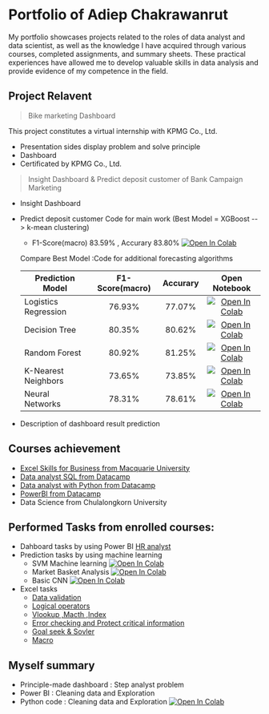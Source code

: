 # Portfolio of Adiep Chakrawanrut
My portfolio showcases projects related to the roles of data analyst and data scientist, as well as the knowledge I have acquired through various courses, completed assignments, and summary sheets. These practical experiences have allowed me to develop valuable skills in data analysis and provide evidence of my competence in the field.

## Project Relavent
>Bike marketing Dashboard  

This project constitutes a virtual internship with KPMG Co., Ltd.
 - Presentation sides display problem and solve principle
 - Dashboard
 - Certificated by KPMG Co., Ltd. 



>Insight Dashboard & Predict deposit customer of Bank Campaign Marketing 
- Insight Dashboard
- Predict deposit customer
  Code for main work (Best Model = XGBoost --> k-mean clustering)
  - F1-Score(macro) 83.59% , Accurary 83.80% [![Open In Colab](https://colab.research.google.com/assets/colab-badge.svg)](https://colab.research.google.com/gist/PunAditep/b450be991e41594168ccd84b5df89baf/project2_bank-marketing.ipynb)
  
  Compare Best Model :Code for additional forecasting algorithms  
    
  | Prediction Model | F1-Score(macro) | Accurary | Open Notebook   |
  | ---------------- |:--------------: | :--------:|:--------------:|
  | Logistics Regression |76.93%       |77.07%     |       [![Open In Colab](https://colab.research.google.com/assets/colab-badge.svg)](https://colab.research.google.com/gist/PunAditep/7e6e40fc417e9636619dc27f055a2b8d/logistic-regrssion-project2.ipynb)         |
  | Decision Tree        |80.35%       |80.62%     |     [![Open In Colab](https://colab.research.google.com/assets/colab-badge.svg)](https://colab.research.google.com/gist/PunAditep/a7842103eca3e7396ff76697dc975128/decision-tree-project2.ipynb)              |
  | Random Forest        |80.92%       |81.25%     |   [![Open In Colab](https://colab.research.google.com/assets/colab-badge.svg)](https://colab.research.google.com/gist/PunAditep/2b8f6ab1accc1fec0f09fcca0c658c97/random-forest-project2.ipynb )              |
  | K-Nearest Neighbors  |73.65%       |73.85%     |       [![Open In Colab](https://colab.research.google.com/assets/colab-badge.svg)](https://colab.research.google.com/gist/PunAditep/0af049b756d5444db775f5829fd7dfbf/k-nearest-neighbors-project2.ipynb)         |
  | Neural Networks      |78.31%       |78.61%     |   [![Open In Colab](https://colab.research.google.com/assets/colab-badge.svg)](https://colab.research.google.com/gist/PunAditep/c35c74e6e626d40320039e0f358c9005/neural-networks-project2.ipynb)             |



 - Description of dashboard result prediction 
    


## Courses achievement
- [Excel Skills for Business from Macquarie University](https://www.coursera.org/account/accomplishments/certificate/DLKQNTTXAXEV)
- [Data analyst SQL from Datacamp](https://www.datacamp.com/statement-of-accomplishment/track/16876bab1a44c75c22b88bb478e83807e5c2bf48)
- [Data analyst with Python from Datacamp](https://www.datacamp.com/statement-of-accomplishment/track/d7c497cde94b535856afa1b66aafcc2100b4b2ae)
- [PowerBI from Datacamp](https://www.datacamp.com/statement-of-accomplishment/track/6c1e5e05b4ff2cb0028640240775c6da6bed4e70)
- Data Science from Chulalongkorn University

## Performed Tasks from enrolled courses:
- Dahboard tasks by using Power BI 
   [HR analyst](https://github.com/PunAditep/Aditep_project_Data/blob/main/Tasks/HR_ANALYST.pdf)
- Prediction tasks by using machine learning
    - SVM Machine learning [![Open In Colab](https://colab.research.google.com/assets/colab-badge.svg)](https://colab.research.google.com/gist/PunAditep/455e03e4c552231e6a4f498674085d3b/5-6_support_vector_machine-v2.ipynb)
    - Market Basket Analysis [![Open In Colab](https://colab.research.google.com/assets/colab-badge.svg)](https://colab.research.google.com/gist/PunAditep/71cbb270d063d4d3f69d866a7d13377e/5-9_market_basket.ipynb)
    - Basic CNN [![Open In Colab](https://colab.research.google.com/assets/colab-badge.svg)](https://colab.research.google.com/gist/PunAditep/1723f9ad23f36ca658cc88b2267daa91/6-1-cv1_image_classification_-basic.ipynb)
- Excel tasks
   - [Data validation](https://docs.google.com/spreadsheets/d/10OCgn3iUtjUhf0Jm_L_U1lBwUZdBnVkJ822jNqb40vU/edit?usp=sharing) 
   - [Logical operators](https://docs.google.com/spreadsheets/d/1z-D_EErMRzjSHSW1TtIqhRKGd-A_59mA5sWXqy0LVs8/edit?usp=sharing)
   - [Vlookup ,Macth ,Index ](https://docs.google.com/spreadsheets/d/1EYDXX-Dp19BWXIyNvF6ULIJvPglrVqSaHnN8_78yN6s/edit?usp=sharing)
   - [Error checking and Protect critical information](https://docs.google.com/spreadsheets/d/13mhd0Dr2kJHTpzxI7-7Uh-y9GjAeIId719qY_yIHa_Q/edit?usp=sharing)
   - [Goal seek & Sovler](https://docs.google.com/spreadsheets/d/1XTZ0k7JPJmOcHB6t489IFjEyRI43q00uC15QXSd4Yi8/edit?usp=sharing)
   - [Macro](https://docs.google.com/spreadsheets/d/1Q5gdcDusb65FURUtL2Jcbgg0jM0h3xKjUklS6oFxmxU/edit?usp=sharing)
 
## Myself summary
 - Principle-made dashboard : Step analyst problem
 - Power BI : Cleaning data and Exploration 
 - Python code : Cleaning data and Exploration [![Open In Colab](https://colab.research.google.com/assets/colab-badge.svg)](https://colab.research.google.com/gist/PunAditep/fe388bf41d0554e6b8f17f58131dcc94/prepration-data.ipynb)



